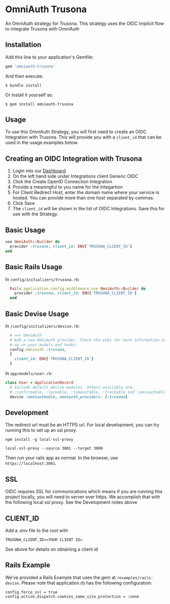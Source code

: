# OmniAuth Trusona

An OmniAuth strategy for Trusona. This strategy uses the OIDC Implicit flow to integrate Trusona with OmniAuth

## Installation

Add this line to your application's Gemfile:

```ruby
gem 'omniauth-trusona'
```

And then execute:

    $ bundle install

Or install it yourself as:

    $ gem install omniauth-trusona


## Usage

To use this OmniAuth Strategy, you will first need to create an OIDC Integration with Trusona. This will provide you with a `client_id` that can be used in the usage examples below.

## Creating an OIDC Integration with Trusona

1. Login into our [Dashboard](https://dashboard.trusona.com)
1. On the left hand side under Integrations client Generic OIDC
1. Click the Create OpenID Connection Integration
1. Provide a meaningful to you name for the Integartion
1. For Client Redirect Host, enter the domain name where your service is hosted. You can provide more than one host separated by commas.
1. Click Save
1. The `client_id` will be shown in the list of OIDC Integrations. Save this for use with the Strategy.

## Basic Usage

```ruby
use OmniAuth::Builder do
  provider :trusona, client_id: ENV['TRUSONA_CLIENT_ID']
end
```

## Basic Rails Usage
In `config/initializers/trusona.rb`:
```ruby
  Rails.application.config.middleware.use OmniAuth::Builder do
    provider :trusona, client_id: ENV['TRUSONA_CLIENT_ID']
  end
```

## Basic Devise Usage
In `/config/initializers/devise.rb`:
```ruby
  # ==> OmniAuth
  # Add a new OmniAuth provider. Check the wiki for more information on setting
  # up on your models and hooks.
  config.omniauth :trusona,
  {
    client_id: ENV['TRUSONA_CLIENT_ID']
  }
```

In `app/models/user.rb`:
```ruby
class User < ApplicationRecord
  # Include default devise modules. Others available are:
  # :confirmable, :lockable, :timeoutable, :trackable and :omniauthable
  devise :omniauthable, omniauth_providers: [:trusona]
```

## Development
The redirect url must be an HTTPS url.  For local development, you can try running this to set up an ssl proxy.

```
npm install -g local-ssl-proxy

local-ssl-proxy --source 3001 --target 3000
```

Then run your rails app as normal.  In the browser, use `https://localhost:3001`.

## SSL

OIDC requires SSL for communications which means if you are running this project locally, you will need to server over https.  We accomplish that with the following local ssl proxy.  See the Development notes above


## CLIENT_ID

Add a .env file to the root with 

`TRUSONA_CLIENT_ID=<YOUR CLIENT ID>`

See above for details on obtaining a client id

## Rails Example
We've provided a Rails Example that uses the gem at `/examples/rails-devise`.  Please note that application.rb has the following configuration:

```
config.force_ssl = true
config.action_dispatch.cookies_same_site_protection = :none
```
